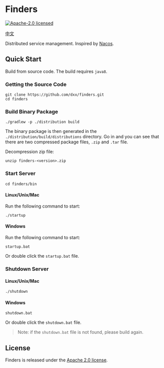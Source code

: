 # Finders

[![Apache-2.0 licensed](https://img.shields.io/github/license/dxx/finders.svg?color=blue)](./LICENSE)

[中文](./README_zh.md)

Distributed service management. Inspired by [Nacos](https://github.com/alibaba/nacos).

## Quick Start

Build from source code. The build requires `java8`.

### Getting the Source Code

```shell
git clone https://github.com/dxx/finders.git
cd finders
```

### Build Binary Package

```shell
./gradlew -p ./distribution build
```

The binary package is then generated in the `./distribution/build/distributions` directory. Go in and you can see that there are two compressed package files,  `.zip` and `.tar` file.

Decompression zip file:

```shell
unzip finders-<version>.zip
```

### Start Server

```shell
cd finders/bin
```

#### Linux/Unix/Mac

Run the following command to start:

```shell
./startup
```

#### Windows

Run the following command to start:

```shell
startup.bat
```

Or double click the `startup.bat` file.

### Shutdown Server

#### Linux/Unix/Mac

```shell
./shutdown
```

#### Windows

```
shutdown.bat
```

Or double click the `shutdown.bat` file.

> Note: if the `shutdown.bat` file is not found, please build again.

## License

Finders is released under the [Apache 2.0 license](./LICENSE).
